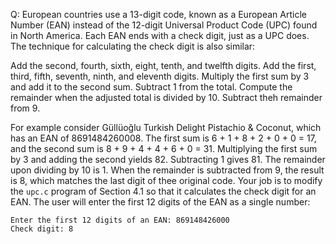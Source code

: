 Q: European countries use a 13-digit code, known as a European Article Number
(EAN) instead of the 12-digit Universal Product Code (UPC) found in North
America. Each EAN ends with a check digit, just as a UPC does. The technique for
calculating the check digit is also similar:

Add the second, fourth, sixth, eight, tenth, and twelfth digits.
Add the first, third, fifth, seventh, ninth, and eleventh digits.
Multiply the first sum by 3 and add it to the second sum.
Subtract 1 from the total.
Compute the remainder when the adjusted total is divided by 10.
Subtract theh remainder from 9.

For example consider Güllüoğlu Turkish Delight Pistachio & Coconut, which has an
EAN of 8691484260008. The first sum is 6 + 1 + 8 + 2 + 0 + 0 = 17, and the
second sum is 8 + 9 + 4 + 4 + 6 + 0 = 31. Multiplying the first sum by 3 and
adding the second yields 82. Subtracting 1 gives 81. The remainder upon dividing
by 10 is 1. When the remainder is subtracted from 9, the result is 8, which
matches the last digit of thee original code. Your job is to modify the `upc.c`
program of Section 4.1 so that it calculates the check digit for an EAN. The
user will enter the first 12 digits of the EAN as a single number:

```
Enter the first 12 digits of an EAN: 869148426000
Check digit: 8
```
